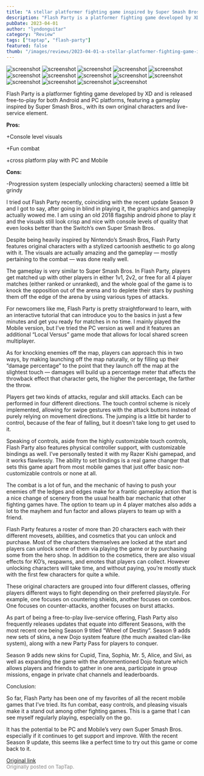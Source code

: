 ```yaml
---
title: "A stellar platformer fighting game inspired by Super Smash Bros. | Full Review - Flash Party"
description: "Flash Party is a platformer fighting game developed by XD and is released free-to-play for both Android and PC platforms, featuring a gameplay inspired by Super Smash Bros., with its own original characters and live-service element."
pubDate: 2023-04-01
author: "lyndonguitar"
category: "Review"
tags: ["taptap", "flash-party"]
featured: false
thumb: "/images/reviews/2023-04-01-a-stellar-platformer-fighting-game-inspired-by-super-smash-bros--full-review---flash-part-0.avif"
---
```


<div class="gallery">
  <img src="/images/reviews/2023-04-01-a-stellar-platformer-fighting-game-inspired-by-super-smash-bros--full-review---flash-part-0.avif" alt="screenshot" />
  <img src="/images/reviews/2023-04-01-a-stellar-platformer-fighting-game-inspired-by-super-smash-bros--full-review---flash-part-1.avif" alt="screenshot" />
  <img src="/images/reviews/2023-04-01-a-stellar-platformer-fighting-game-inspired-by-super-smash-bros--full-review---flash-part-2.avif" alt="screenshot" />
  <img src="/images/reviews/2023-04-01-a-stellar-platformer-fighting-game-inspired-by-super-smash-bros--full-review---flash-part-3.avif" alt="screenshot" />
  <img src="/images/reviews/2023-04-01-a-stellar-platformer-fighting-game-inspired-by-super-smash-bros--full-review---flash-part-4.avif" alt="screenshot" />
  <img src="/images/reviews/2023-04-01-a-stellar-platformer-fighting-game-inspired-by-super-smash-bros--full-review---flash-part-5.avif" alt="screenshot" />
  <img src="/images/reviews/2023-04-01-a-stellar-platformer-fighting-game-inspired-by-super-smash-bros--full-review---flash-part-6.avif" alt="screenshot" />
  <img src="/images/reviews/2023-04-01-a-stellar-platformer-fighting-game-inspired-by-super-smash-bros--full-review---flash-part-7.avif" alt="screenshot" />
  <img src="/images/reviews/2023-04-01-a-stellar-platformer-fighting-game-inspired-by-super-smash-bros--full-review---flash-part-8.avif" alt="screenshot" />
  <img src="/images/reviews/2023-04-01-a-stellar-platformer-fighting-game-inspired-by-super-smash-bros--full-review---flash-part-9.avif" alt="screenshot" />
  <img src="/images/reviews/2023-04-01-a-stellar-platformer-fighting-game-inspired-by-super-smash-bros--full-review---flash-part-10.avif" alt="screenshot" />
  <img src="/images/reviews/2023-04-01-a-stellar-platformer-fighting-game-inspired-by-super-smash-bros--full-review---flash-part-11.avif" alt="screenshot" />
  <img src="/images/reviews/2023-04-01-a-stellar-platformer-fighting-game-inspired-by-super-smash-bros--full-review---flash-part-12.avif" alt="screenshot" />
  <img src="/images/reviews/2023-04-01-a-stellar-platformer-fighting-game-inspired-by-super-smash-bros--full-review---flash-part-13.avif" alt="screenshot" />
</div>

Flash Party is a platformer fighting game developed by XD and is released free-to-play for both Android and PC platforms, featuring a gameplay inspired by Super Smash Bros., with its own original characters and live-service element.


**Pros:**


+Console level visuals

+Fun combat

+cross platform play with PC and Mobile


**Cons:**


-Progression system (especially unlocking characters) seemed a little bit grindy

I tried out Flash Party recently, coinciding with the recent update Season 9 and I got to say, after going in blind in playing it, the graphics and gameplay actually wowed me. I am using an old 2018 flagship android phone to play it and the visuals still look crisp and nice with console levels of quality that even looks better than the Switch’s own Super Smash Bros.

Despite being heavily inspired by Nintendo’s Smash Bros, Flash Party features original characters with a stylized cartoonish aesthetic to go along with it. The visuals are actually amazing and the gameplay — mostly pertaining to the combat — was done really well.

The gameplay is very similar to Super Smash Bros. In Flash Party, players get matched up with other players in either 1v1, 2v2, or free for all 4 player matches (either ranked or unranked), and the whole goal of the game is to knock the opposition out of the arena and to deplete their stars by pushing them off the edge of the arena by using various types of attacks.

For newcomers like me, Flash Party is pretty straightforward to learn, with an interactive tutorial that can introduce you to the basics in just a few minutes and get you ready for matches in no time. I mainly played the Mobile version, but I’ve tried the PC version as well and it features an additional “Local Versus” game mode that allows for local shared screen multiplayer.

As for knocking enemies off the map, players can approach this in two ways, by making launching off the map naturally, or by filling up their “damage percentage” to the point that they launch off the map at the slightest touch — damages will build up a percentage meter that affects the throwback effect that character gets, the higher the percentage, the farther the throw.

Players get two kinds of attacks, regular and skill attacks. Each can be performed in four different directions. The touch control scheme is nicely implemented, allowing for swipe gestures with the attack buttons instead of purely relying on movement directions. The jumping is a little bit harder to control, because of the fear of falling, but it doesn’t take long to get used to it.

Speaking of controls, aside from the highly customizable touch controls, Flash Party also features physical controller support, with customizable bindings as well. I’ve personally tested it with my Razer Kishi gamepad, and it works flawlessly. The ability to set bindings is a real game changer that sets this game apart from most mobile games that just offer basic non-customizable controls or none at all.

The combat is a lot of fun, and the mechanic of having to push your enemies off the ledges and edges make for a frantic gameplay action that is a nice change of scenery from the usual health bar mechanic that other fighting games have. The option to team up in 4 player matches also adds a lot to the mayhem and fun factor and allows players to team up with a friend.

Flash Party features a roster of more than 20 characters each with their different movesets, abilities, and cosmetics that you can unlock and purchase. Most of the characters themselves are locked at the start and players can unlock some of them via playing the game or by purchasing some from the hero shop. In addition to the cosmetics, there are also visual effects for KO’s, respawns, and emotes that players can collect. However unlocking characters will take time, and without paying, you’re mostly stuck with the first few characters for quite a while.

These original characters are grouped into four different classes, offering players different ways to fight depending on their preferred playstyle. For example, one focuses on countering shields, another focuses on combos. One focuses on counter-attacks, another focuses on burst attacks.

As part of being a free-to-play live-service offering, Flash Party also frequently releases updates that equate into different Seasons, with the most recent one being Season 9 titled “Wheel of Destiny”. Season 9 adds new sets of skins, a new Dojo system feature (the much awaited clan-like system), along with a new Party Pass for players to conquer.

Season 9 adds new skins for Cupid, Tina, Sophia, Mr. 5, Alice, and Sivi, as well as expanding the game with the aforementioned Dojo feature which allows players and friends to gather in one area, participate in group missions, engage in private chat channels and leaderboards.

Conclusion:

So far, Flash Party has been one of my favorites of all the recent mobile games that I’ve tried. Its fun combat, easy controls, and pleasing visuals make it a stand out among other fighting games. This is a game that I can see myself regularly playing, especially on the go.

It has the potential to be PC and Mobile’s very own Super Smash Bros. especially if it continues to get support and improve. With the recent Season 9 update, this seems like a perfect time to try out this game or come back to it.

[Original link](https://www.taptap.io/post/4966022)<br><span style="font-size: 0.95em; color: #888;">Originally posted on TapTap.</span>
